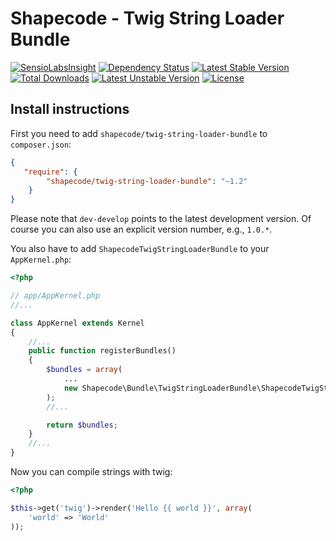 Shapecode - Twig String Loader Bundle
=======================

[![SensioLabsInsight](https://insight.sensiolabs.com/projects/5bd36400-a96f-41e2-9a5c-0f13537415f4/mini.png)](https://insight.sensiolabs.com/projects/5bd36400-a96f-41e2-9a5c-0f13537415f4)
[![Dependency Status](https://www.versioneye.com/user/projects/5589a70d306662001d0001c5/badge.svg?style=flat)](https://www.versioneye.com/user/projects/5589a70d306662001d0001c5)
[![Latest Stable Version](https://poser.pugx.org/shapecode/twig-string-loader-bundle/v/stable)](https://packagist.org/packages/shapecode/twig-string-loader-bundle) 
[![Total Downloads](https://poser.pugx.org/shapecode/twig-string-loader-bundle/downloads)](https://packagist.org/packages/shapecode/twig-string-loader-bundle) 
[![Latest Unstable Version](https://poser.pugx.org/shapecode/twig-string-loader-bundle/v/unstable)](https://packagist.org/packages/shapecode/twig-string-loader-bundle) 
[![License](https://poser.pugx.org/shapecode/twig-string-loader-bundle/license)](https://packagist.org/packages/shapecode/twig-string-loader-bundle)


Install instructions
--------------------------------

First you need to add `shapecode/twig-string-loader-bundle` to `composer.json`:

``` json
{
   "require": {
        "shapecode/twig-string-loader-bundle": "~1.2"
    }
}
```

Please note that `dev-develop` points to the latest development version. Of course you can also use an explicit version number, e.g., `1.0.*`.

You also have to add `ShapecodeTwigStringLoaderBundle` to your `AppKernel.php`:

``` php
<?php

// app/AppKernel.php
//...

class AppKernel extends Kernel
{
    //...
    public function registerBundles()
    {
        $bundles = array(
            ...
            new Shapecode\Bundle\TwigStringLoaderBundle\ShapecodeTwigStringLoaderBundle(),
        );
        //...

        return $bundles;
    }
    //...
}
```

Now you can compile strings with twig:

``` php
<?php

$this->get('twig')->render('Hello {{ world }}', array(
    'world' => 'World'
));
```
